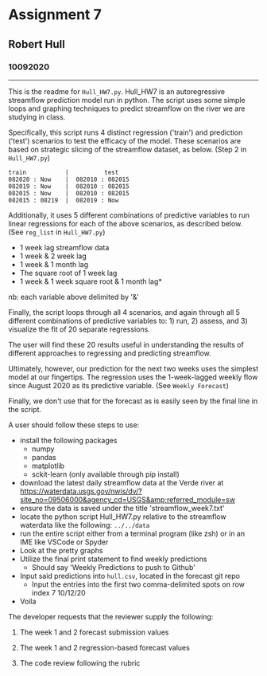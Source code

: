 # Assignment 7
## Robert Hull
### 10092020
-------------------------------------------------------------------------

This is the readme for `Hull_HW7.py`. Hull_HW7 is an autoregressive streamflow prediction model run in python. The script uses some simple loops and graphing techniques to predict streamflow on the river we are studying in class.

Specifically, this script runs 4 distinct regression ('train') and prediction ('test') scenarios to test the efficacy of the model. These scenarios are based on strategic slicing of the streamflow dataset, as below. (Step 2 in `Hull_HW7.py`)

    train           |          test
    082020 : Now    |  082010 : 082015
    082019 : Now    |  082010 : 082015
    082015 : Now    |  082010 : 082015
    082015 : 08219  |  082019 : Now

Additionally, it uses 5 different combinations of predictive variables to run linear regressions for each of the above scenarios, as described below. (See `reg_list` in `Hull_HW7.py`)

  - 1 week lag streamflow data
  - 1 week & 2 week lag
  - 1 week & 1 month lag
  - The square root of 1 week lag
  - 1 week & 1 week square root & 1 month lag*

nb: each variable above delimited by '&'

Finally, the script loops through all 4 scenarios, and again through all 5 different combinations of predictive variables to: 1) run, 2) assess, and 3) visualize the fit of 20 separate regressions.

The user will find these 20 results useful in understanding the results of different approaches to regressing and predicting streamflow.

Ultimately, however, our prediction for the next two weeks uses the simplest model at our fingertips. The regression uses the 1-week-lagged weekly flow since August 2020 as its predictive variable. (See `Weekly Forecast`)

Finally, we don't use that for the forecast as is easily seen by the final line in the script.

A user should follow these steps to use:
* install the following packages
  * numpy
  * pandas
  * matplotlib
  * sckit-learn (only available through pip install)
* download the latest daily streamflow data at the Verde river at https://waterdata.usgs.gov/nwis/dv/?site_no=09506000&agency_cd=USGS&amp;referred_module=sw
* ensure the data is saved under the title 'streamflow_week7.txt'
* locate the python script Hull_HW7.py relative to the streamflow waterdata like the following: `../../data`
* run the entire script either from a terminal program (like zsh) or in an IME like VSCode or Spyder
* Look at the pretty graphs
* Utilize the final print statement to find weekly predictions
  * Should say 'Weekly Predictions to push to Github'
* Input said predictions into `hull.csv`, located in the forecast git repo
  * Input the entries into the first two comma-delimited spots on row index 7 10/12/20
* Voila

The developer requests that the reviewer supply the following:

1. The week 1 and 2 forecast submission values

2. The week 1 and 2 regression-based forecast values

3. The code review following the rubric
